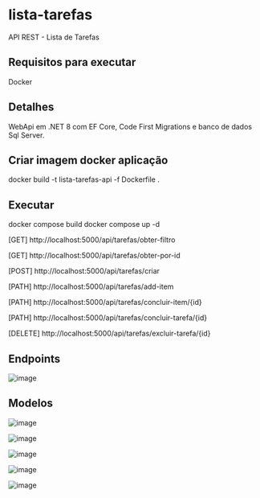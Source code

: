 # lista-tarefas
API REST - Lista de Tarefas

## Requisitos para executar
Docker

## Detalhes
WebApi em .NET 8 com EF Core, Code First Migrations e banco de dados Sql Server.

## Criar imagem docker aplicação
docker build -t lista-tarefas-api -f Dockerfile .

## Executar
docker compose build
docker compose up -d

[GET] http://localhost:5000/api/tarefas/obter-filtro

[GET] http://localhost:5000/api/tarefas/obter-por-id

[POST] http://localhost:5000/api/tarefas/criar

[PATH] http://localhost:5000/api/tarefas/add-item

[PATH] http://localhost:5000/api/tarefas/concluir-item/{id}

[PATH] http://localhost:5000/api/tarefas/concluir-tarefa/{id}

[DELETE] http://localhost:5000/api/tarefas/excluir-tarefa/{id}

## Endpoints

![image](https://github.com/wallacecosta/lista-tarefas/assets/25742247/4acf9a82-fe34-4db0-839a-d81f6f14327e)

## Modelos

![image](https://github.com/wallacecosta/lista-tarefas/assets/25742247/acf37a0b-aa40-42d7-ad34-7a0d163f5250)

![image](https://github.com/wallacecosta/lista-tarefas/assets/25742247/0eb97638-2d46-4d91-ae45-45b25170bef7)

![image](https://github.com/wallacecosta/lista-tarefas/assets/25742247/050d418e-7f43-4734-904e-657196eaded0)

![image](https://github.com/wallacecosta/lista-tarefas/assets/25742247/31930533-1f00-4912-b878-9d9cf03edeb0)

![image](https://github.com/wallacecosta/lista-tarefas/assets/25742247/39cf3437-544e-4683-ba36-b1d796d61b25)

